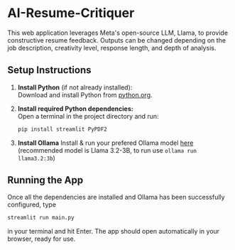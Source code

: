 # AI-Resume-Critiquer

This web application leverages Meta's open-source LLM, Llama, to provide constructive resume feedback. Outputs can be changed depending on the job description, creativity level, response length, and depth of analysis.


## Setup Instructions

1. **Install Python** (if not already installed):  
   Download and install Python from [python.org](https://www.python.org/downloads/).

2. **Install required Python dependencies:**  
   Open a terminal in the project directory and run:  
   ```bash
   pip install streamlit PyPDF2
    ```
3. **Install Ollama**
   Install & run your prefered Ollama model [here](https://ollama.com/search) (recommended model is  Llama 3.2-3B, to run use `ollama run llama3.2:3b`)	

## Running the App
Once all the dependencies are installed and Ollama has been successfully configured, type
``` bash
streamlit run main.py
```
in your terminal and hit Enter. The app should open automatically in your browser, ready for use. 
